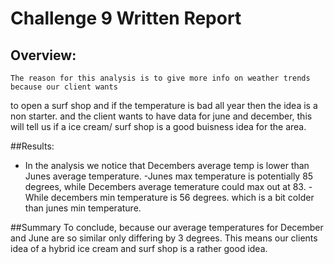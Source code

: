 # Challenge 9 Written Report

## Overview:

    The reason for this analysis is to give more info on weather trends because our client wants 
to open a surf shop and if the temperature is bad all year then the idea is a non starter. and 
the client wants to have data for june and december, this will tell us if a ice cream/ surf shop 
is a good buisness idea for the area.

##Results:

- In the analysis we notice that Decembers average temp is lower than Junes average temperature.
-Junes max temperature is potentially 85 degrees, while Decembers average temerature could max 
out at 83.
-While decembers min temperature is 56 degrees. which is a bit colder than junes min temperature.

##Summary
    To conclude, because our average temperatures for December and June are so similar only differing by 3 degrees. This means our clients idea of a hybrid ice cream and surf shop is a rather good idea.
    
